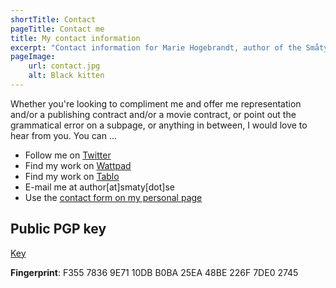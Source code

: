 ```yaml
---
shortTitle: Contact
pageTitle: Contact me
title: My contact information
excerpt: "Contact information for Marie Hogebrandt, author of the Småty series. It includes links to my personal page, my Public PGP key and places to find me."
pageImage:
    url: contact.jpg
    alt: Black kitten
---
```


Whether you're looking to compliment me and offer me representation and/or a
publishing contract and/or a movie contract, or point out the grammatical error
on a subpage, or anything in between, I would love to hear from you. You can ...

* Follow me on [Twitter](https://twitter.com/melindrea)
* Find my work on [Wattpad](http://www.wattpad.com/user/MarieHogebrandt)
* Find my work on [Tablo](https://tablo.io/melindrea)
* E-mail me at author[at]smaty[dot]se
* Use the [contact form on my personal page](http://mariehogebrandt.se/contact)

## Public PGP key
[Key](https://keybase.io/melindrea/key.asc)

**Fingerprint**: F355 7836 9E71 10DB B0BA 25EA 48BE 226F 7DE0 2745

